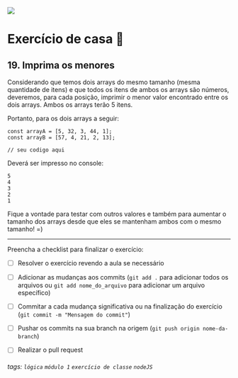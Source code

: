 ![](https://i.imgur.com/xG74tOh.png)

# Exercício de casa 🏡

## 19. Imprima os menores

Considerando que temos dois arrays do mesmo tamanho (mesma quantidade de itens) e que todos os itens de ambos os arrays são números, deveremos, para cada posição, imprimir o menor valor encontrado entre os dois arrays.
Ambos os arrays terão 5 itens.

Portanto, para os dois arrays a seguir:
```javascript=
const arrayA = [5, 32, 3, 44, 1];
const arrayB = [57, 4, 21, 2, 13];

// seu codigo aqui
```
Deverá ser impresso no console:
```
5
4
3
2
1
```
Fique a vontade para testar com outros valores e também para aumentar o tamanho dos arrays desde que eles se mantenham ambos com o mesmo tamanho! =)


---

Preencha a checklist para finalizar o exercício:

- [ ] Resolver o exercício revendo a aula se necessário
- [ ] Adicionar as mudanças aos commits (`git add .` para adicionar todos os arquivos ou `git add nome_do_arquivo` para adicionar um arquivo específico)
- [ ] Commitar a cada mudança significativa ou na finalização do exercício (`git commit -m "Mensagem do commit"`)
- [ ] Pushar os commits na sua branch na origem (`git push origin nome-da-branch`)
- [ ] Realizar o pull request


###### tags: `lógica` `módulo 1` `exercício de classe` `nodeJS`
